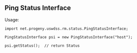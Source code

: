 Ping Status Interface
---------------------
Usage:

    import net.progeny.uswdss.rm.status.PingStatusInterface;

    PingStatusInterface psi = new PingStatusInterface("host");

    psi.getStatus();  // return Status
